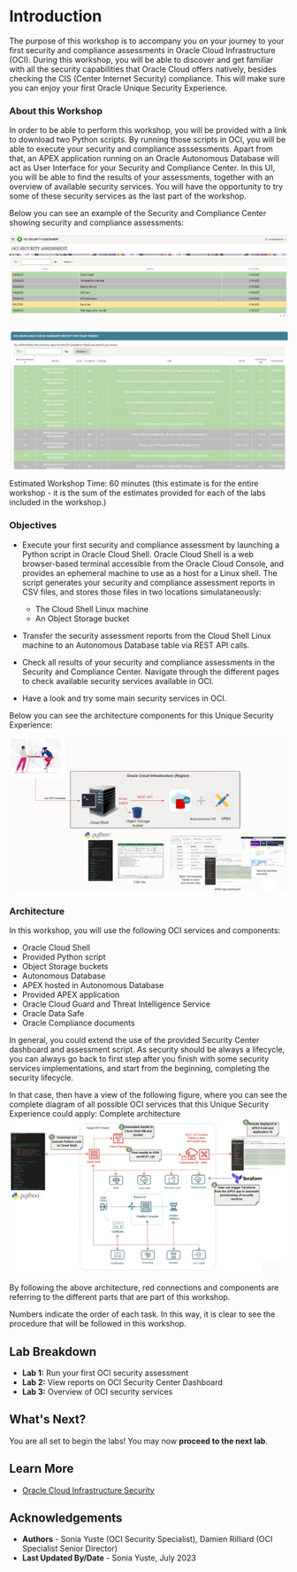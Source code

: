 # Introduction

The purpose of this workshop is to accompany you on your journey to your first security and compliance assessments in Oracle Cloud Infrastructure (OCI). During this workshop, you will be able to discover and get familiar with all the security capabilities that Oracle Cloud offers natively, besides checking the CIS (Center Internet Security) compliance. This will make sure you can enjoy your first Oracle Unique Security Experience.

### About this Workshop

In order to be able to perform this workshop, you will be provided with a link to download two Python scripts. By running those scripts in OCI, you will be able to execute your security and compliance asssessments. Apart from that, an APEX application running on an Oracle Autonomous Database will act as User Interface for your Security and Compliance Center. In this UI, you will be able to find the results of your assessments, together with an overview of available security services. You will have the opportunity to try some of these security services as the last part of the workshop.

Below you can see an example of the Security and Compliance Center showing security and compliance assessments:

![Security Center dashboard](./images/security-assessment.png "Security Center dashboard")



![Security Center dashboard and CIS](./images/cis-table.png "Security Center dashboard and CIS")

Estimated Workshop Time: 60 minutes (this estimate is for the entire workshop - it is the sum of the estimates provided for each of the labs included in the workshop.)


### Objectives

* Execute your first security and compliance assessment by launching a Python script in Oracle Cloud Shell. Oracle Cloud Shell is a web browser-based terminal accessible from the Oracle Cloud Console, and provides an ephemeral machine to use as a host for a Linux shell. 
The script generates your security and compliance assessment reports in CSV files, and stores those files in two locations simulataneously:

    * The Cloud Shell Linux machine
    * An Object Storage bucket

* Transfer the security assessment reports from the Cloud Shell Linux machine to an Autonomous Database table via REST API calls.
* Check all results of your security and compliance assessments in the Security and Compliance Center. Navigate through the different pages to check available security services available in OCI.
* Have a look and try some main security services in OCI.

Below you can see the architecture components for this Unique Security Experience:

![Architecture components](./images/diagram.png "Architecture components")


### Architecture

In this workshop, you will use the following OCI services and components:

* Oracle Cloud Shell
* Provided Python script
* Object Storage buckets
* Autonomous Database
* APEX hosted in Autonomous Database
* Provided APEX application 
* Oracle Cloud Guard and Threat Intelligence Service
* Oracle Data Safe
* Oracle Compliance documents


In general, you could extend the use of the provided Security Center dashboard and assessment script. As security should be always a lifecycle, you can always go back to first step after you finish with some security services implementations, and start from the beginning, completing the security lifecycle.

In that case, then have a view of the following figure, where you can see the complete diagram of all possible OCI services that this Unique Security Experience could apply:
Complete architecture
![Complete architecture](./images/architecture-complete.png "")

By following the above architecture, red connections and components are referring to the different parts that are part of this workshop. 

Numbers indicate the order of each task. In this way, it is clear to see the procedure that will be followed in this workshop.

## Lab Breakdown

- **Lab 1:** Run your first OCI security assessment
- **Lab 2:** View reports on OCI Security Center Dashboard
- **Lab 3:** Overview of OCI security services


## What's Next?

  You are all set to begin the labs! You may now **proceed to the next lab**.


## Learn More

* [Oracle Cloud Infrastructure Security](https://www.oracle.com/security/)

## Acknowledgements
* **Authors** - Sonia Yuste (OCI Security Specialist), Damien Rilliard (OCI Specialist Senior Director)
* **Last Updated By/Date** - Sonia Yuste, July 2023


